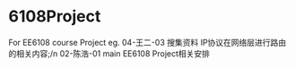 # 6108Project
For EE6108 course Project
eg. 04-王二-03 搜集资料 IP协议在网络层进行路由的相关内容;/n
02-陈浩-01 main EE6108 Project相关安排
